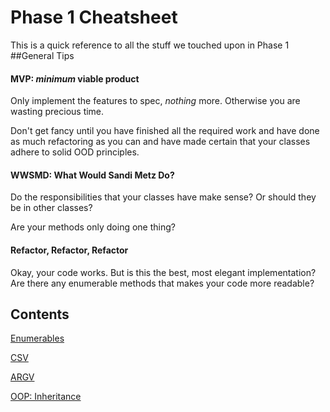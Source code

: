 Phase 1 Cheatsheet
=================
This is a quick reference to all the stuff we touched upon in Phase 1
##General Tips
#### MVP: *minimum* viable product
Only implement the features to spec, *nothing* more. Otherwise you are wasting precious time.

Don't get fancy until you have finished all the required work and have done as much refactoring as you can and have made certain that your classes adhere to solid OOD principles.
#### WWSMD: What Would Sandi Metz Do?
Do the responsibilities that your classes have make sense? Or should they be in other classes?

Are your methods only doing one thing?
#### Refactor, Refactor, Refactor
Okay, your code works. But is this the best, most elegant implementation? Are there any enumerable methods that makes your code more readable?

## Contents
[Enumerables](https://github.com/tonyta/Phase_1_Reference/blob/master/Enumerables.md)

[CSV](https://github.com/tonyta/Phase_1_Reference/blob/master/CSV.md)

[ARGV](https://github.com/tonyta/Phase_1_Reference/blob/master/ARGV.md)

[OOP: Inheritance](https://github.com/tonyta/Phase_1_Reference/blob/master/Inheritance.md)
